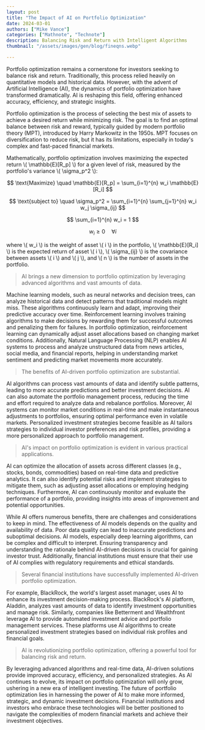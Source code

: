 ```yaml
---
layout: post
title: "The Impact of AI on Portfolio Optimization"
date: 2024-03-01
authors: ["Mike Vance"]
categories: ["Mathnote", "Technote"]
description: Balancing Risk and Return with Intelligent Algorithms
thumbnail: "/assets/images/gen/blog/fineqns.webp"

---
```



Portfolio optimization remains a cornerstone for investors seeking to balance risk and return. Traditionally, this process relied heavily on quantitative models and historical data. However, with the advent of Artificial Intelligence (AI), the dynamics of portfolio optimization have transformed dramatically. AI is reshaping this field, offering enhanced accuracy, efficiency, and strategic insights.

Portfolio optimization is the process of selecting the best mix of assets to achieve a desired return while minimizing risk. The goal is to find an optimal balance between risk and reward, typically guided by modern portfolio theory (MPT), introduced by Harry Markowitz in the 1950s. MPT focuses on diversification to reduce risk, but it has its limitations, especially in today's complex and fast-paced financial markets.

Mathematically, portfolio optimization involves maximizing the expected return \\( \mathbb{E}[R_p] \\) for a given level of risk, measured by the portfolio's variance \\( \sigma_p^2 \\):

$$ \text{Maximize} \quad \mathbb{E}[R_p] = \sum_{i=1}^{n} w_i \mathbb{E}[R_i] $$

$$ \text{subject to} \quad \sigma_p^2 = \sum_{i=1}^{n} \sum_{j=1}^{n} w_i w_j \sigma_{ij} $$

$$ \sum_{i=1}^{n} w_i = 1 $$

$$ w_i \geq 0 \quad \forall i $$

where \\( w_i \\) is the weight of asset \\( i \\) in the portfolio, \\( \mathbb{E}[R_i] \\) is the expected return of asset \\( i \\), \\( \sigma_{ij} \\) is the covariance between assets \\( i \\) and \\( j \\), and \\( n \\) is the number of assets in the portfolio.

> AI brings a new dimension to portfolio optimization by leveraging advanced algorithms and vast amounts of data. 

Machine learning models, such as neural networks and decision trees, can analyze historical data and detect patterns that traditional models might miss. These algorithms continuously learn and adapt, improving their predictive accuracy over time. Reinforcement learning involves training algorithms to make decisions by rewarding them for successful outcomes and penalizing them for failures. In portfolio optimization, reinforcement learning can dynamically adjust asset allocations based on changing market conditions. Additionally, Natural Language Processing (NLP) enables AI systems to process and analyze unstructured data from news articles, social media, and financial reports, helping in understanding market sentiment and predicting market movements more accurately.

> The benefits of AI-driven portfolio optimization are substantial. 

AI algorithms can process vast amounts of data and identify subtle patterns, leading to more accurate predictions and better investment decisions. AI can also automate the portfolio management process, reducing the time and effort required to analyze data and rebalance portfolios. Moreover, AI systems can monitor market conditions in real-time and make instantaneous adjustments to portfolios, ensuring optimal performance even in volatile markets. Personalized investment strategies become feasible as AI tailors strategies to individual investor preferences and risk profiles, providing a more personalized approach to portfolio management.

> AI's impact on portfolio optimization is evident in various practical applications. 

AI can optimize the allocation of assets across different classes (e.g., stocks, bonds, commodities) based on real-time data and predictive analytics. It can also identify potential risks and implement strategies to mitigate them, such as adjusting asset allocations or employing hedging techniques. Furthermore, AI can continuously monitor and evaluate the performance of a portfolio, providing insights into areas of improvement and potential opportunities.

While AI offers numerous benefits, there are challenges and considerations to keep in mind. The effectiveness of AI models depends on the quality and availability of data. Poor data quality can lead to inaccurate predictions and suboptimal decisions. AI models, especially deep learning algorithms, can be complex and difficult to interpret. Ensuring transparency and understanding the rationale behind AI-driven decisions is crucial for gaining investor trust. Additionally, financial institutions must ensure that their use of AI complies with regulatory requirements and ethical standards.

> Several financial institutions have successfully implemented AI-driven portfolio optimization. 

For example, BlackRock, the world's largest asset manager, uses AI to enhance its investment decision-making process. BlackRock's AI platform, Aladdin, analyzes vast amounts of data to identify investment opportunities and manage risk. Similarly, companies like Betterment and Wealthfront leverage AI to provide automated investment advice and portfolio management services. These platforms use AI algorithms to create personalized investment strategies based on individual risk profiles and financial goals.

> AI is revolutionizing portfolio optimization, offering a powerful tool for balancing risk and return.

By leveraging advanced algorithms and real-time data, AI-driven solutions provide improved accuracy, efficiency, and personalized strategies. As AI continues to evolve, its impact on portfolio optimization will only grow, ushering in a new era of intelligent investing. The future of portfolio optimization lies in harnessing the power of AI to make more informed, strategic, and dynamic investment decisions. Financial institutions and investors who embrace these technologies will be better positioned to navigate the complexities of modern financial markets and achieve their investment objectives.